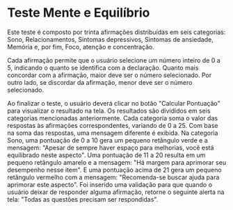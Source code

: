 # Teste Mente e Equilíbrio

Este teste é composto por trinta afirmações distribuídas em seis categorias: Sono, Relacionamentos, Sintomas depressivos, Sintomas de ansiedade, Memória e, por fim, Foco, atenção e concentração. 

Cada afirmação permite que o usuário selecione um número inteiro de 0 a 5, indicando o quanto se identifica com a declaração. Quanto mais concordar com a afirmação, maior deve ser o número selecionado. Por outro lado, se discordar da afirmação, menor deve ser o número selecionado.

Ao finalizar o teste, o usuário deverá clicar no botão "Calcular Pontuação" para visualizar o resultado na tela. 
Os resultados são divididos em seis categorias mencionadas anteriormente. Cada categoria soma o valor das respostas às afirmações correspondentes, variando de 0 a 25. 
Com base na soma das respostas, uma mensagem diferente é exibida. 
Na categoria Sono, uma pontuação de 0 a 10 gera um pequeno retângulo verde e a mensagem: "Apesar de sempre haver espaço para melhorias, você está equilibrado neste aspecto". 
Uma pontuação de 11 a 20 resulta em um pequeno retângulo amarelo e a mensagem: "Há margem para aprimorar seu desempenho nesse item". 
E uma pontuação acima de 21 gera um pequeno retângulo vermelho com a mensagem: "Recomenda-se buscar ajuda para aprimorar este aspecto".
Foi inserido uma validação para que quando o usuário deixar de responder alguma afirmação, retorne o seguinte alerta na tela: "Todas as questões precisam ser respondidas".

